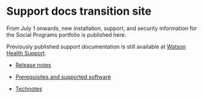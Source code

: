 # Support docs transition site

From July 1 onwards, new installation, support, and security information for the Social Programs portfolio is published here.

Previously published support documentation is still available at [Watson Health Support](https://ibmwatsonhealth.force.com/mysupport).

* [Release notes](release-notes/release-notes.md)

* [Prerequisites and supported software](prerequisites/prerequisites-software.md)

* [Technotes](technotes/technotes.md)
